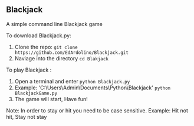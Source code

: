 ## Blackjack

A simple command line Blackjack game

To download Blackjack.py:
1. Clone the repo: `git clone https://github.com/EdArdolino/Blackjack.git`
2. Naviage into the directory `cd Blakjack`

To play Blackjack :
1. Open a terminal and enter `python Blackjack.py`
2. Example: 'C:\Users\Admin\Documents\Python\Blackjack' `python BlackjackGame.py`
3. The game will start, Have fun!

Note: In order to stay or hit you need to be case sensitive. Example: Hit not hit, Stay not stay
